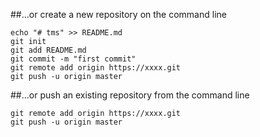 
##…or create a new repository on the command line

```console
echo "# tms" >> README.md
git init
git add README.md
git commit -m "first commit"
git remote add origin https://xxxx.git
git push -u origin master
```

##…or push an existing repository from the command line
```console
git remote add origin https://xxxx.git
git push -u origin master
```